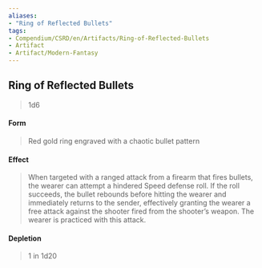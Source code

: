 ```yaml
---
aliases:
- "Ring of Reflected Bullets"
tags:
- Compendium/CSRD/en/Artifacts/Ring-of-Reflected-Bullets
- Artifact
- Artifact/Modern-Fantasy
---
```


  
## Ring of Reflected Bullets

>1d6 
#### Form
>Red gold ring engraved with a chaotic bullet pattern 
#### Effect
> When targeted with a ranged attack from a firearm that fires bullets, the wearer can attempt a hindered Speed defense roll. If the roll succeeds, the bullet rebounds before hitting the wearer and immediately returns to the sender, effectively granting the wearer a free attack against the shooter fired from the shooter’s weapon. The wearer is practiced with this attack. 

#### Depletion 
>1 in 1d20